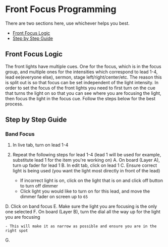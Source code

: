 # Front Focus Programming

There are two sections here, use whichever helps you best.

- [Front Focus Logic](#front-focus-logic)
- [Step by Step Guide](#step-by-step-guide)

## Front Focus Logic

The front lights have multiple cues.  One for the focus, which is in the focus group, and multiple ones for the intensities which correspond to lead 1-4, lead ee(everyone else), sermon, stage left/right/center/etc.  The reason this is split out is so that focus can be set independent of the light intensity.  In order to set the focus of the front lights you need to first turn on the cue that turns the light on so that you can see where you are focusing the light, then focus the light in the focus cue.  Follow the steps below for the best process.

## Step by Step Guide

### Band Focus

1. In live tab, turn on lead 1-4
2. Repeat the following steps for lead 1-4 (lead 1 will be used for example, substitute lead 1 for the item you're working on)
  A. On board (Layer A), turn up fader for lead 1
  B. In edit tab, click on lead 1
  C. Ensure correct light is being used (you want the light most directly in front of the lead)

    - If incorrect light is on, click on the light that is on and click off button to turn off dimmer
    - Click light you would like to turn on for this lead, and move the dimmer fader on screen up to `65`

  D. Click on band focus
  E. Make sure the light you are focusing is the only one selected
  F. On board (Layer B), turn the dial all the way up for the light you are focusing
  
    - This will make it as narrow as possible and ensure you are in the right spot
    
  G. 
